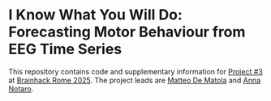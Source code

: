 # **I Know What You Will Do: Forecasting Motor Behaviour from EEG Time Series**

This repository contains code and supplementary information for [Project #3](https://github.com/brainhackrome/brainhackrome.github.io/issues/3) at [Brainhack Rome 2025](https://brainhackrome.github.io/). The project leads are [Matteo De Matola](https://github.com/matteo-d-m) and [Anna Notaro](https://github.com/annanotaro).
